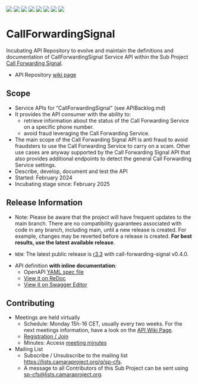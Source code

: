 <a href="https://github.com/camaraproject/CallForwardingSignal/commits/" title="Last Commit"><img src="https://img.shields.io/github/last-commit/camaraproject/CallForwardingSignal?style=plastic"></a>
<a href="https://github.com/camaraproject/CallForwardingSignal/issues" title="Open Issues"><img src="https://img.shields.io/github/issues/camaraproject/CallForwardingSignal?style=plastic"></a>
<a href="https://github.com/camaraproject/CallForwardingSignal/pulls" title="Open Pull Requests"><img src="https://img.shields.io/github/issues-pr/camaraproject/CallForwardingSignal?style=plastic"></a>
<a href="https://github.com/camaraproject/CallForwardingSignal/graphs/contributors" title="Contributors"><img src="https://img.shields.io/github/contributors/camaraproject/CallForwardingSignal?style=plastic"></a>
<a href="https://github.com/camaraproject/CallForwardingSignal" title="Repo Size"><img src="https://img.shields.io/github/repo-size/camaraproject/CallForwardingSignal?style=plastic"></a>
<a href="https://github.com/camaraproject/CallForwardingSignal/blob/main/LICENSE" title="License"><img src="https://img.shields.io/badge/License-Apache%202.0-green.svg?style=plastic"></a>
<a href="https://github.com/camaraproject/CallForwardingSignal/releases/latest" title="Latest Release"><img src="https://img.shields.io/github/release/camaraproject/CallForwardingSignal?style=plastic"></a>
<a href="https://github.com/camaraproject/Governance/blob/main/ProjectStructureAndRoles.md" title="Incubating API Repository"><img src="https://img.shields.io/badge/Incubating%20API%20Repository-green?style=plastic"></a>

# CallForwardingSignal

Incubating API Repository to evolve and maintain the definitions and documentation of CallForwardingSignal Service API within the Sub Project [Call Forwarding Signal](https://lf-camaraproject.atlassian.net/wiki/x/IIAfBQ).

* API Repository [wiki page](https://lf-camaraproject.atlassian.net/wiki/x/HADe)

## Scope
* Service APIs for “CallForwardingSignal” (see APIBacklog.md)  
* It provides the API consumer with the ability to:  
  * retrieve information about the status of the Call Forwarding Service on a specific phone number.
  * avoid fraud leveraging the Call Forwarding Service.
 * The main scope of the Call Forwarding Signal API is anti fraud to avoid fraudsters to use the Call Forwarding Service to carry on a scam. Other use cases are anyway supported by the Call Forwarding Signal API that also provides additional endpoints to detect the general Call Forwarding Service settings.
* Describe, develop, document and test the API 
* Started: February 2024 
* Incubating stage since: February 2025

## Release Information

* Note: Please be aware that the project will have frequent updates to the main branch. There are no compatibility guarantees associated with code in any branch, including main, until a new release is created. For example, changes may be reverted before a release is created. **For best results, use the latest available release**.

* `NEW`: The latest public release is [r3.3](https://github.com/camaraproject/CallForwardingSignal/releases/tag/r3.3) with call-forwarding-signal v0.4.0.
- API definition **with inline documentation**:
  - OpenAPI [YAML spec file](https://github.com/camaraproject/CallForwardingSignal/blob/r3.3/code/API_definitions/call-forwarding-signal.yaml)
  - [View it on ReDoc](https://redocly.github.io/redoc/?url=https://raw.githubusercontent.com/camaraproject/CallForwardingSignal/r3.3/code/API_definitions/call-forwarding-signal.yaml&nocors)
  - [View it on Swagger Editor](https://camaraproject.github.io/swagger-ui/?url=https://raw.githubusercontent.com/camaraproject/CallForwardingSignal/r3.3/code/API_definitions/call-forwarding-signal.yaml)
## Contributing
* Meetings are held virtually
  * Schedule: Monday 15h-16 CET, usually every two weeks. For the next meetings information, have a look on the [API Wiki Page](https://lf-camaraproject.atlassian.net/wiki/spaces/CAM/pages/14549020/CallForwardingSignal).
  * [Registration / Join](https://zoom-lfx.platform.linuxfoundation.org/meeting/96706226837?password=2d113354-bf97-4441-8d6d-9fd0ae69f2d1)
  * Minutes: Access [meeting minutes](https://lf-camaraproject.atlassian.net/wiki/spaces/CAM/pages/14574452/CallForwardingSignal+Minutes?atlOrigin=eyJpIjoiNjc1Mzc3ZWIwNGI4NGRhMmE2YjBkMGFjNmFjMTNiZDUiLCJwIjoiYyJ9)
* Mailing List
  * Subscribe / Unsubscribe to the mailing list <https://lists.camaraproject.org/g/sp-cfs>.
  * A message to all Contributors of this Sub Project can be sent using <sp-cfs@lists.camaraproject.org>.
